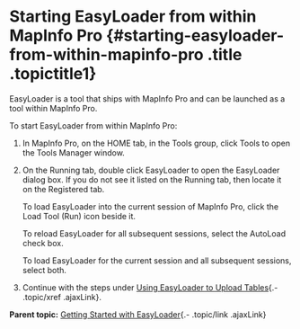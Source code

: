 Starting EasyLoader from within MapInfo Pro {#starting-easyloader-from-within-mapinfo-pro .title .topictitle1}
===========================================

<div class="body taskbody">

<div class="section context">

EasyLoader is a tool that ships with MapInfo Pro and can be launched as
a tool within MapInfo Pro.

</div>

To start EasyLoader from within MapInfo Pro:

1.  <span class="ph cmd">In MapInfo Pro, on the <span
    class="ph uicontrol">HOME</span> tab, in the <span
    class="ph uicontrol">Tools</span> group, click <span
    class="ph uicontrol">Tools</span> to open the <span
    class="keyword wintitle">Tools Manager</span> window.</span>
2.  <span class="ph cmd">On the <span
    class="ph uicontrol">Running</span> tab, double click <span
    class="ph uicontrol">EasyLoader</span> to open the <span
    class="keyword wintitle">EasyLoader</span> dialog box. If you do not
    see it listed on the <span class="ph uicontrol">Running</span> tab,
    then locate it on the <span
    class="ph uicontrol">Registered</span> tab.</span>
    <div class="itemgroup info">

    To load EasyLoader into the current session of MapInfo Pro, click
    the <span class="ph uicontrol">Load Tool (Run)</span> icon
    beside it.

    To reload EasyLoader for all subsequent sessions, select the <span
    class="ph uicontrol">AutoLoad</span> check box.

    To load EasyLoader for the current session and all subsequent
    sessions, select both.

    </div>

3.  <span class="ph cmd">Continue with the steps under [Using EasyLoader
    to Upload Tables](guide/usingeasyloader.html){.- .topic/xref
    .ajaxLink}.</span>

<div class="section result">

</div>

</div>

<div class="related-links" functx="http://www.functx.com">

<div class="related-links-title">

</div>

<div class="familylinks">

<div class="parentlink">

**Parent topic:** [Getting Started with
EasyLoader](guide/../guide/gettingstarted.html){.- .topic/link
.ajaxLink}

</div>

</div>

</div>
